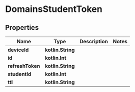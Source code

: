 
# DomainsStudentToken

## Properties
| Name | Type | Description | Notes |
| ------------ | ------------- | ------------- | ------------- |
| **deviceId** | **kotlin.String** |  |  |
| **id** | **kotlin.Int** |  |  |
| **refreshToken** | **kotlin.String** |  |  |
| **studentId** | **kotlin.Int** |  |  |
| **ttl** | **kotlin.String** |  |  |



